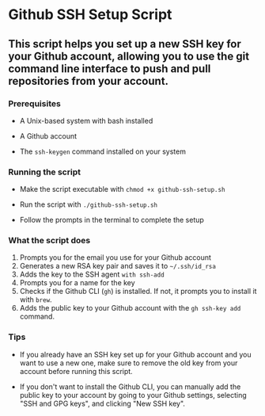 # Github SSH Setup Script

## This script helps you set up a new SSH key for your Github account, allowing you to use the git command line interface to push and pull repositories from your account.

### Prerequisites
* A Unix-based system with bash installed

* A Github account

* The `ssh-keygen` command installed on your system

### Running the script
* Make the script executable with `chmod +x github-ssh-setup.sh`

* Run the script with `./github-ssh-setup.sh`
* Follow the prompts in the terminal to complete the setup
### What the script does
1. Prompts you for the email you use for your Github account
2. Generates a new RSA key pair and saves it to `~/.ssh/id_rsa`
3. Adds the key to the SSH agent `with ssh-add`
4. Prompts you for a name for the key
5. Checks if the Github CLI (`gh`) is installed. If not, it prompts you to install it with `brew`.
6. Adds the public key to your Github account with the `gh ssh-key add` command.
### Tips
* If you already have an SSH key set up for your Github account and you want to use a new one, make sure to remove the old key from your account before running this script.

* If you don't want to install the Github CLI, you can manually add the public key to your account by going to your Github settings, selecting "SSH and GPG keys", and clicking "New SSH key".
